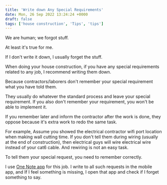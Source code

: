 ```yaml
---
title: 'Write down Any Special Requirements'
date: Mon, 26 Sep 2022 13:24:24 +0000
draft: false
tags: ['house construction', 'Tips', 'tips']
---
```


We are human; we forgot stuff.  

At least it's true for me.  

If I don't write it down, I usually forget the stuff.

When doing your house construction, if you have any special requirements related to any job, I recommend writing them down.  

Because contractors/laborers don't remember your special requirement what you have told them.  

They usually do whatever the standard process and leave your special requirement. If you also don't remember your requirement, you won't be able to implement it.

If you remember later and inform the contractor after the work is done, they oppose because it's extra work to redo the same task.  

For example, Assume you showed the electrical contractor wifi port location when making wall cutting time. If you don't tell them during wiring (usually at the end of construction), then electrical guys will wire electrical wire instead of your cat6 cable. And rewiring is not an easy task.  

To tell them your special request, you need to remember correctly.  

I use [One Note app](https://www.onenote.com/download) for this job. I write to all such requests in the mobile app, and If I feel something is missing, I open that app and check if I forget something to say.